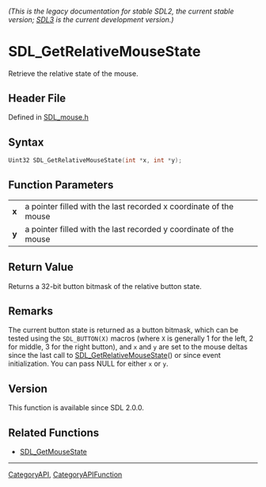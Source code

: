 ###### (This is the legacy documentation for stable SDL2, the current stable version; [SDL3](https://wiki.libsdl.org/SDL3/) is the current development version.)
# SDL_GetRelativeMouseState

Retrieve the relative state of the mouse.

## Header File

Defined in [SDL_mouse.h](https://github.com/libsdl-org/SDL/blob/SDL2/include/SDL_mouse.h)

## Syntax

```c
Uint32 SDL_GetRelativeMouseState(int *x, int *y);

```

## Function Parameters

|           |                                                                   |
| --------- | ----------------------------------------------------------------- |
| **x**     | a pointer filled with the last recorded x coordinate of the mouse |
| **y**     | a pointer filled with the last recorded y coordinate of the mouse |

## Return Value

Returns a 32-bit button bitmask of the relative button state.

## Remarks

The current button state is returned as a button bitmask, which can be
tested using the `SDL_BUTTON(X)` macros (where `X` is generally 1 for the
left, 2 for middle, 3 for the right button), and `x` and `y` are set to the
mouse deltas since the last call to
[SDL_GetRelativeMouseState](SDL_GetRelativeMouseState)() or since event
initialization. You can pass NULL for either `x` or `y`.

## Version

This function is available since SDL 2.0.0.

## Related Functions

* [SDL_GetMouseState](SDL_GetMouseState)

----
[CategoryAPI](CategoryAPI), [CategoryAPIFunction](CategoryAPIFunction)


